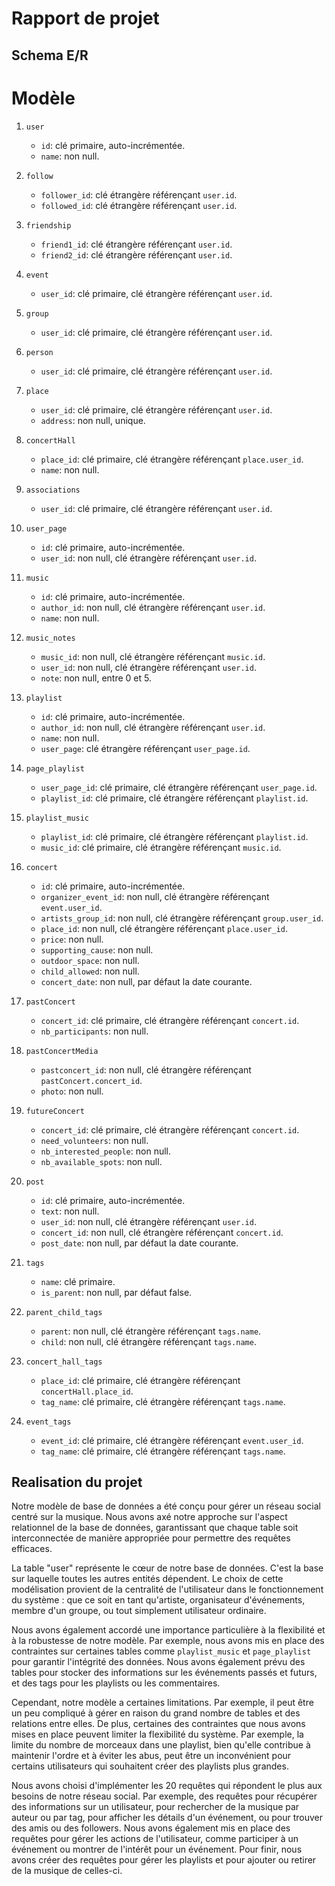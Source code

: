 # Rapport de projet

## Schema E/R

# Modèle 

1. `user`
    - `id`: clé primaire, auto-incrémentée.
    - `name`: non null.
    
2. `follow`
    - `follower_id`: clé étrangère référençant `user.id`.
    - `followed_id`: clé étrangère référençant `user.id`.
    
3. `friendship`
    - `friend1_id`: clé étrangère référençant `user.id`.
    - `friend2_id`: clé étrangère référençant `user.id`.
    
4. `event`
    - `user_id`: clé primaire, clé étrangère référençant `user.id`.
    
5. `group`
    - `user_id`: clé primaire, clé étrangère référençant `user.id`.
    
6. `person`
    - `user_id`: clé primaire, clé étrangère référençant `user.id`.
    
7. `place`
    - `user_id`: clé primaire, clé étrangère référençant `user.id`.
    - `address`: non null, unique.
    
8. `concertHall`
    - `place_id`: clé primaire, clé étrangère référençant `place.user_id`.
    - `name`: non null.
    
9. `associations`
    - `user_id`: clé primaire, clé étrangère référençant `user.id`.
    
10. `user_page`
    - `id`: clé primaire, auto-incrémentée.
    - `user_id`: non null, clé étrangère référençant `user.id`.
    
11. `music`
    - `id`: clé primaire, auto-incrémentée.
    - `author_id`: non null, clé étrangère référençant `user.id`.
    - `name`: non null.
    
12. `music_notes`
    - `music_id`: non null, clé étrangère référençant `music.id`.
    - `user_id`: non null, clé étrangère référençant `user.id`.
    - `note`: non null, entre 0 et 5.

13. `playlist`
    - `id`: clé primaire, auto-incrémentée.
    - `author_id`: non null, clé étrangère référençant `user.id`.
    - `name`: non null.
    - `user_page`: clé étrangère référençant `user_page.id`.

14. `page_playlist`
    - `user_page_id`: clé primaire, clé étrangère référençant `user_page.id`.
    - `playlist_id`: clé primaire, clé étrangère référençant `playlist.id`.

15. `playlist_music`
    - `playlist_id`: clé primaire, clé étrangère référençant `playlist.id`.
    - `music_id`: clé primaire, clé étrangère référençant `music.id`.

16. `concert`
    - `id`: clé primaire, auto-incrémentée.
    - `organizer_event_id`: non null, clé étrangère référençant `event.user_id`.
    - `artists_group_id`: non null, clé étrangère référençant `group.user_id`.
    - `place_id`: non null, clé étrangère référençant `place.user_id`.
    - `price`: non null.
    - `supporting_cause`: non null.
    - `outdoor_space`: non null.
    - `child_allowed`: non null.
    - `concert_date`: non null, par défaut la date courante.

17. `pastConcert`
    - `concert_id`: clé primaire, clé étrangère référençant `concert.id`.
    - `nb_participants`: non null.

18. `pastConcertMedia`
    - `pastconcert_id`: non null, clé étrangère référençant `pastConcert.concert_id`.
    - `photo`: non null.

19. `futureConcert`
    - `concert_id`: clé primaire, clé étrangère référençant `concert.id`.
    - `need_volunteers`: non null.
    - `nb_interested_people`: non null.
    - `nb_available_spots`: non null.

20. `post`
    - `id`: clé primaire, auto-incrémentée.
    - `text`: non null.
    - `user_id`: non null, clé étrangère référençant `user.id`.
    - `concert_id`: non null, clé étrangère référençant `concert.id`.
    - `post_date`: non null, par défaut la date courante.

21. `tags`
    - `name`: clé primaire.
    - `is_parent`: non null, par défaut false.

22. `parent_child_tags`
    - `parent`: non null, clé étrangère référençant `tags.name`.
    - `child`: non null, clé étrangère référençant `tags.name`.

23. `concert_hall_tags`
    - `place_id`: clé primaire, clé étrangère référençant `concertHall.place_id`.
    - `tag_name`: clé primaire, clé étrangère référençant `tags.name`.

24. `event_tags`
    - `event_id`: clé primaire, clé étrangère référençant `event.user_id`.
    - `tag_name`: clé primaire, clé étrangère référençant `tags.name`.

## Realisation du projet

Notre modèle de base de données a été conçu pour gérer un réseau social centré sur la musique. Nous avons axé notre approche sur l'aspect relationnel de la base de données, garantissant que chaque table soit interconnectée de manière appropriée pour permettre des requêtes efficaces.

La table "user" représente le cœur de notre base de données. C'est la base sur laquelle toutes les autres entités dépendent. Le choix de cette modélisation provient de la centralité de l'utilisateur dans le fonctionnement du système : que ce soit en tant qu'artiste, organisateur d'événements, membre d'un groupe, ou tout simplement utilisateur ordinaire.

Nous avons également accordé une importance particulière à la flexibilité et à la robustesse de notre modèle. Par exemple, nous avons mis en place des contraintes sur certaines tables comme `playlist_music` et `page_playlist` pour garantir l'intégrité des données. Nous avons également prévu des tables pour stocker des informations sur les événements passés et futurs, et des tags pour les playlists ou les commentaires.

Cependant, notre modèle a certaines limitations. Par exemple, il peut être un peu compliqué à gérer en raison du grand nombre de tables et des relations entre elles. De plus, certaines des contraintes que nous avons mises en place peuvent limiter la flexibilité du système. Par exemple, la limite du nombre de morceaux dans une playlist, bien qu'elle contribue à maintenir l'ordre et à éviter les abus, peut être un inconvénient pour certains utilisateurs qui souhaitent créer des playlists plus grandes.

Nous avons choisi d'implémenter les 20 requêtes qui répondent le plus aux besoins de notre réseau social. Par exemple, des requêtes pour récupérer des informations sur un utilisateur, pour rechercher de la musique par auteur ou par tag, pour afficher les détails d'un événement, ou pour trouver des amis ou des followers. Nous avons également mis en place des requêtes pour gérer les actions de l'utilisateur, comme participer à un événement ou montrer de l'intérêt pour un événement. Pour finir, nous avons créer des requêtes pour gérer les playlists et pour ajouter ou retirer de la musique de celles-ci.